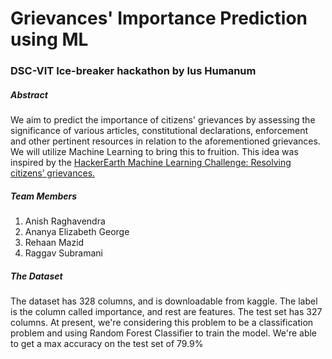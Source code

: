 # Grievances' Importance Prediction using ML
### DSC-VIT Ice-breaker hackathon by Ius Humanum

##### Abstract
We aim to predict the importance of citizens' grievances by assessing the significance of various articles, constitutional declarations, enforcement and other pertinent resources in relation to the aforementioned grievances. We will utilize Machine Learning to bring this to fruition.
This idea was inspired by the [HackerEarth Machine Learning Challenge: Resolving citizens’ grievances.](https://www.hackerearth.com/challenges/competitive/hackerearth-machine-learning-challenge-predict-grievance-importance/)

##### Team Members
1. Anish Raghavendra
2. Ananya Elizabeth George
3. Rehaan Mazid
4. Raggav Subramani

##### The Dataset
The dataset has 328 columns, and is downloadable from kaggle. The label is the column called importance, and rest are features. The test set has 327 columns.
At present, we're considering this problem to be a classification problem and using Random Forest Classifier to train the model. We're able to get a max accuracy on the test set of 79.9%
